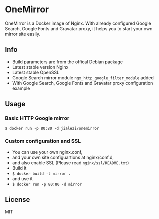 # OneMirror

OneMirror is a Docker image of Nginx. With already configured Google Search, Google Fonts and Gravatar proxy, it helps you to start your own mirror site easily.

## Info

 - Build parameters are from the offical Debian package
 - Latest stable version Nginx
 - Latest stable OpenSSL
 - Google Search mirror module `ngx_http_google_filter_module` added
 - With Google Search, Google Fonts and Gravatar proxy configuration example

## Usage

### Basic HTTP Google mirror

    $ docker run -p 80:80 -d jialezi/onemirror
    
### Custom configuration and SSL

 - You can use your own nginx.conf,
 - and your own site configuartions at nginx/conf.d,
 - and also enable SSL (Please read `nginx/ssl/README.txt`)
 - Build it 
 - `$ docker build -t mirror .`
 - and use it
 - `$ docker run -p 80:80 -d mirror`

## License

MIT
